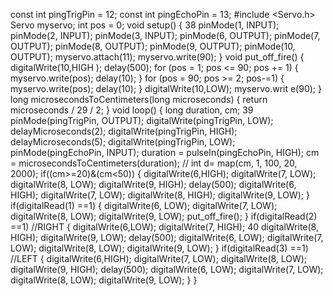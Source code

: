 const int pingTrigPin = 12;
const int pingEchoPin = 13;
#include <Servo.h>
Servo myservo; int pos = 0;
void setup() {
38
pinMode(1, INPUT);
pinMode(2, INPUT);
pinMode(3, INPUT);
pinMode(6, OUTPUT);
pinMode(7, OUTPUT);
pinMode(8, OUTPUT);
pinMode(9, OUTPUT);
pinMode(10, OUTPUT);
myservo.attach(11);
myservo.write(90); }
void put_off_fire()
{
digitalWrite(10,HIGH
);
delay(500);
for (pos = 1; pos <= 90; pos += 1) {
myservo.write(pos);
delay(10);
}
for (pos = 90; pos >= 2; pos-=1) {
myservo.write(pos);
delay(10);
}
digitalWrite(10,LOW);
myservo.writ
e(90);
}
long microsecondsToCentimeters(long microseconds)
{
return microseconds / 29 / 2;
}
void loop()
{
long duration, cm;
39
pinMode(pingTrigPin, OUTPUT);
digitalWrite(pingTrigPin, LOW);
delayMicroseconds(2);
digitalWrite(pingTrigPin, HIGH);
delayMicroseconds(5);
digitalWrite(pingTrigPin, LOW);
pinMode(pingEchoPin, INPUT);
duration = pulseIn(pingEchoPin, HIGH);
cm = microsecondsToCentimeters(duration);
// int d= map(cm, 1, 100, 20, 2000);
if((cm>=20)&(cm<50))
{
digitalWrite(6,HIGH);
digitalWrite(7, LOW);
digitalWrite(8, LOW);
digitalWrite(9, HIGH);
delay(500);
digitalWrite(6, HIGH);
digitalWrite(7, LOW);
digitalWrite(8, HIGH);
digitalWrite(9, LOW);
}
if(digitalRead(1) ==1)
{
digitalWrite(6, LOW);
digitalWrite(7, LOW);
digitalWrite(8, LOW);
digitalWrite(9, LOW);
put_off_fire();
}
if(digitalRead(2) ==1) //RIGHT
{
digitalWrite(6,LOW);
digitalWrite(7, HIGH);
40
digitalWrite(8, HIGH);
digitalWrite(9, LOW);
delay(500);
digitalWrite(6, LOW);
digitalWrite(7, LOW);
digitalWrite(8, LOW);
digitalWrite(9, LOW);
}
if(digitalRead(3) ==1)
//LEFT
{
digitalWrite(6,HIGH);
digitalWrite(7, LOW);
digitalWrite(8, LOW);
digitalWrite(9, HIGH);
delay(500);
digitalWrite(6, LOW);
digitalWrite(7, LOW);
digitalWrite(8, LOW);
digitalWrite(9, LOW);
}
}
